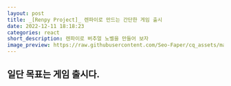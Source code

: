 ```yaml
---
layout: post
title: _[Renpy Project]_ 렌파이로 만드는 간단한 게임 출시 
date: 2022-12-11 18:18:23
categories: react
short_description: 렌파이로 버추얼 노벨을 만들어 보자
image_preview: https://raw.githubusercontent.com/Seo-Faper/cq_assets/master/heroes/cos_pr_17_17.png
---
```


## 일단 목표는 게임 출시다.
